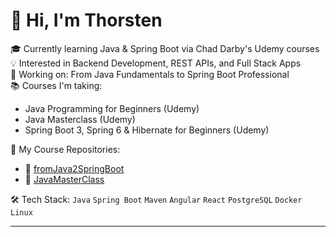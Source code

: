 # 👋 Hi, I'm Thorsten

🎓 Currently learning Java & Spring Boot via Chad Darby's Udemy courses  
💡 Interested in Backend Development, REST APIs, and Full Stack Apps  
🌱 Working on: From Java Fundamentals to Spring Boot Professional  
📚 Courses I'm taking:
- Java Programming for Beginners (Udemy)
- Java Masterclass (Udemy)
- Spring Boot 3, Spring 6 & Hibernate for Beginners (Udemy)

📌 My Course Repositories:
- 🔗 [fromJava2SpringBoot](https://github.com/tfeydev/fromJava2SpringBoot)
- 🔗 [JavaMasterClass](https://github.com/tfeydev/JavaMasterClass)

🛠️ Tech Stack:
`Java` `Spring Boot` `Maven` `Angular` `React` `PostgreSQL` `Docker` `Linux`

---


